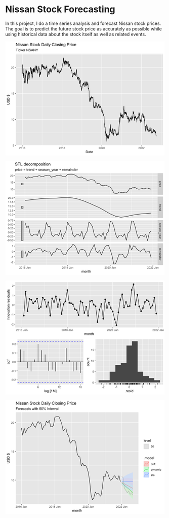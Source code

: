 # Nissan Stock Forecasting

In this project, I do a time series analysis and forecast Nissan stock prices. The goal is to predict the future stock price as accurately as possible while using historical data about the stock itself as well as related events.



![stock_graph](readme_images/stock_graph.png)

![decomp](readme_images/decomp.png)

![residuals](readme_images/residuals.png)

![forecasts](readme_images/forecasts.png)

